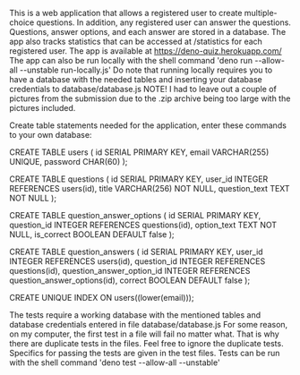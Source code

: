 This is a web application that allows a registered user to create multiple-choice questions. In addition,
any registered user can answer the questions. Questions, answer options, and each answer are stored in a database.
The app also tracks statistics that can be accessed at /statistics for each registered user.
The app is available at https://deno-quiz.herokuapp.com/
The app can also be run locally with the shell command 'deno run --allow-all --unstable run-locally.js'
Do note that running locally requires you to have a database with the needed tables and inserting 
your database credentials to database/database.js
NOTE! I had to leave out a couple of pictures from the submission due to the .zip archive being too large with the
pictures included.

Create table statements needed for the application, enter these commands to your own database:

CREATE TABLE users (
  id SERIAL PRIMARY KEY,
  email VARCHAR(255) UNIQUE,
  password CHAR(60)
);

CREATE TABLE questions (
  id SERIAL PRIMARY KEY,
  user_id INTEGER REFERENCES users(id),
  title VARCHAR(256) NOT NULL,
  question_text TEXT NOT NULL
);

CREATE TABLE question_answer_options (
  id SERIAL PRIMARY KEY,
  question_id INTEGER REFERENCES questions(id),
  option_text TEXT NOT NULL,
  is_correct BOOLEAN DEFAULT false
);

CREATE TABLE question_answers (
  id SERIAL PRIMARY KEY,
  user_id INTEGER REFERENCES users(id),
  question_id INTEGER REFERENCES questions(id),
  question_answer_option_id INTEGER REFERENCES question_answer_options(id),
  correct BOOLEAN DEFAULT false
);

CREATE UNIQUE INDEX ON users((lower(email)));

The tests require a working database with the mentioned tables and database credentials
entered in file database/database.js
For some reason, on my computer, the first test in a file will fail no matter what.
That is why there are duplicate tests in the files.
Feel free to ignore the duplicate tests.
Specifics for passing the tests are given in the test files.
Tests can be run with the shell command 'deno test --allow-all --unstable'